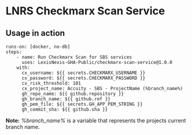 # LNRS Checkmarx Scan Service
## Usage in action

    runs-on: [docker, no-db]
    steps:
        - name: Run Checkmarx Scan for SBS services
          uses: LexisNexis-GHA-Public/checkmarx-scan-service@1.0.0
        with:
          cx_username: ${{ secrets.CHECKMARX_USERNAME }}
          cx_password: ${{ secrets.CHECKMARX_PASSWORD }}
          cx_risk_threshold: 101
          cx_project_name: Accuity - SBS - ProjectName (%branch_name%)
          gh_repo_name: ${{ github.repository }}
          gh_branch_name: ${{ github.ref }}
          gh_pem_file: ${{ secrets.GH_APP_PEM_STRING }}
          gh_commit_sha: ${{ github.sha }}

**Note:** *%branch_name%* is a variable that represents the projects current branch name.

